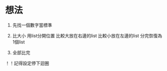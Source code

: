 # 想法

1. 先找一個數字當標準

2. 比大小
    用list分開位置
    比較大放在右邊的list
    比較小放在左邊的list
      分完恢復為1個list
    
3. 全部比完

！！記得設定停下迴圈


    
